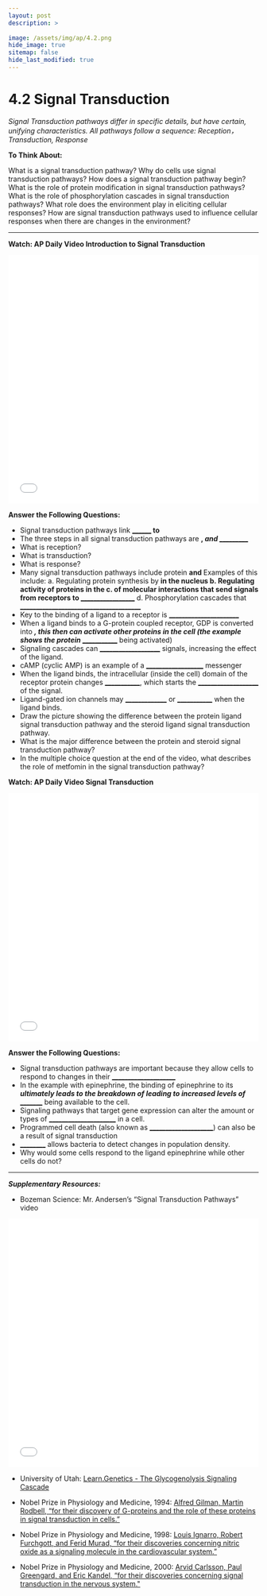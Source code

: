 ```yaml
---
layout: post
description: >
  
image: /assets/img/ap/4.2.png
hide_image: true
sitemap: false
hide_last_modified: true
---
```


# 4.2 Signal Transduction

*Signal Transduction pathways differ in specific details, but have certain, unifying characteristics. All pathways follow a sequence: Reception，Transduction, Response*

**To Think About:** 

What is a signal transduction pathway?
Why do cells use signal transduction pathways?
How does a signal transduction pathway begin?
What is the role of protein modification in signal transduction pathways?
What is the role of phosphorylation cascades in signal transduction pathways?
What role does the environment play in eliciting cellular responses?
How are signal transduction pathways used to influence cellular responses when there are changes in the environment?

---

**Watch: AP Daily Video Introduction to Signal Transduction**

<iframe src="//player.bilibili.com/player.html?isOutside=true&aid=762646093&bvid=BV1964y1a7Xj&cid=410750156&p=35&high_quality=1&danmaku=0&autoplay=0" allowfullscreen="allowfullscreen" width="100%" height="500" scrolling="no" frameborder="0" sandbox="allow-top-navigation allow-same-origin allow-forms allow-scripts"></iframe>

**Answer the Following Questions:**

- Signal transduction pathways link <u>____________________</u> to <u>______________</u>
- The three steps in all signal transduction pathways are <u>________________</u>, <u>___________________________</u> and <u>____________________</u>
- What is reception?
- What is transduction?
- What is response?
- Many signal transduction pathways include protein <u>__________</u> and <u>___________</u> <u>_______________</u>  Examples of this include:
a.	Regulating protein synthesis by <u>________________</u> in the nucleus
b.	Regulating activity of proteins in the <u>________________</u>
c.	<u>________________</u> of molecular interactions that send signals from receptors to <u>____________</u>  <u>___________________</u>
d.	Phosphorylation cascades that <u>______________________________________</u>
- Key to the binding of a ligand to a receptor is <u>______________________</u>
- When a ligand binds to a G-protein coupled receptor, GDP is converted into  <u>_________</u>, this then can activate other proteins in the cell (the example shows the protein <u>____________</u>   <u>______________</u> being activated) 
- Signaling cascades can <u>___________________</u> signals, increasing the effect of the ligand.
- cAMP (cyclic AMP) is an example of a <u>__________________</u>  messenger
- When the ligand binds, the intracellular (inside the cell) domain of the receptor protein changes <u>___________</u>, which starts the <u>___________________</u> of the signal.
- Ligand-gated ion channels may <u>_____________</u> or <u>___________</u> when the ligand binds.
- Draw the picture showing the difference between the protein ligand signal transduction pathway and the steroid ligand signal transduction pathway.
- What is the major difference between the protein and steroid signal transduction pathway?
- In the multiple choice question at the end of the video, what describes the role of metfomin in the signal transduction pathway?

**Watch: AP Daily Video Signal Transduction**

<iframe src="//player.bilibili.com/player.html?isOutside=true&aid=762646093&bvid=BV1964y1a7Xj&cid=410750469&p=36&high_quality=1&danmaku=0&autoplay=0" allowfullscreen="allowfullscreen" width="100%" height="500" scrolling="no" frameborder="0" sandbox="allow-top-navigation allow-same-origin allow-forms allow-scripts"></iframe>

**Answer the Following Questions:**

- Signal transduction pathways are important because they allow cells to respond to changes in their <u>____________________</u>
- In the example with epinephrine, the binding of epinephrine to its <u>___________</u> ultimately leads to the breakdown of <u>__________________</u> leading to increased levels of <u>______________</u> being available to the cell.
- Signaling pathways that target gene expression can alter the amount or types of <u>_____________________</u> in a cell.
- Programmed cell death (also known as <u>____________________</u>) can also be a result of signal transduction
- <u>_____________</u>   <u>_____________________</u> allows bacteria to detect changes in population density.
- Why would some cells respond to the ligand epinephrine while other cells do not?

---

***Supplementary Resources:*** 

- Bozeman Science:  Mr. Andersen’s “Signal Transduction Pathways” video

<iframe src="//player.bilibili.com/player.html?isOutside=true&aid=112935376716742&bvid=BV1kiY5eHE3i&cid=500001644360826&p=1&high_quality=1&danmaku=0&autoplay=0" allowfullscreen="allowfullscreen" width="100%" height="500" scrolling="no" frameborder="0" sandbox="allow-top-navigation allow-same-origin allow-forms allow-scripts"></iframe>

- University of Utah:  [Learn.Genetics - The Glycogenolysis Signaling Cascade](https://learn.genetics.utah.edu/content/cells/fight_flight/glycogenolysis/)

- Nobel Prize in Physiology and Medicine, 1994:  [Alfred Gilman, Martin Rodbell, “for their discovery of G-proteins and the role of these proteins in signal transduction in cells.”](https://www.nobelprize.org/prizes/uncategorized/the-nobel-prize-in-physiology-or-medicine-1994-1994/)

- Nobel Prize in Physiology and Medicine, 1998:  [Louis Ignarro, Robert Furchgott, and Ferid Murad, “for their discoveries concerning nitric oxide as a signaling molecule in the cardiovascular system.”](https://www.nobelprize.org/prizes/medicine/1998/summary/)

- Nobel Prize in Physiology and Medicine, 2000:  [Arvid Carlsson, Paul Greengard, and Eric Kandel, “for their discoveries concerning signal transduction in the nervous system."](https://www.nobelprize.org/prizes/medicine/2000/summary/)
